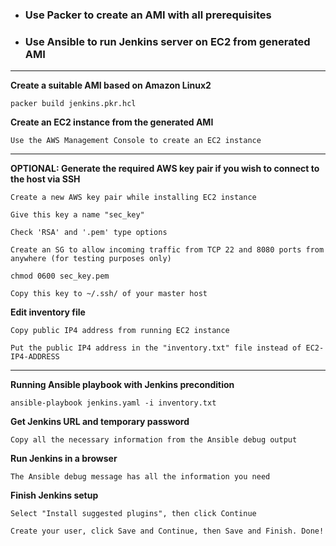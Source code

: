- ### Use Packer to create an AMI with all prerequisites
- ### Use Ansible to run Jenkins server on EC2 from generated AMI
---
**Create a suitable AMI based on Amazon Linux2**
```
packer build jenkins.pkr.hcl
```
**Create an EC2 instance from the generated AMI**
```
Use the AWS Management Console to create an EC2 instance
```
---
**OPTIONAL: Generate the required AWS key pair if you wish to connect to the host via SSH**
```
Create a new AWS key pair while installing EC2 instance
```
```
Give this key a name "sec_key"
```
```
Check 'RSA' and '.pem' type options
```
```
Create an SG to allow incoming traffic from TCP 22 and 8080 ports from anywhere (for testing purposes only)
```
```
chmod 0600 sec_key.pem
```
```
Copy this key to ~/.ssh/ of your master host
```
**Edit inventory file**
```
Copy public IP4 address from running EC2 instance
```
```
Put the public IP4 address in the "inventory.txt" file instead of EC2-IP4-ADDRESS
```
---
**Running Ansible playbook with Jenkins precondition**
```
ansible-playbook jenkins.yaml -i inventory.txt
```
**Get Jenkins URL and temporary password**
```
Copy all the necessary information from the Ansible debug output
```
**Run Jenkins in a browser**
```
The Ansible debug message has all the information you need
```
**Finish Jenkins setup**
```
Select "Install suggested plugins", then click Continue
```
```
Create your user, click Save and Continue, then Save and Finish. Done!
```
